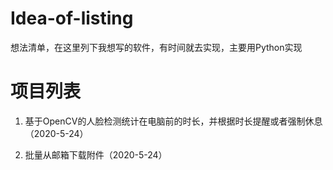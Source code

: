 # Idea-of-listing
想法清单，在这里列下我想写的软件，有时间就去实现，主要用Python实现

# 项目列表

1. 基于OpenCV的人脸检测统计在电脑前的时长，并根据时长提醒或者强制休息 （2020-5-24）

2. 批量从邮箱下载附件（2020-5-24）

